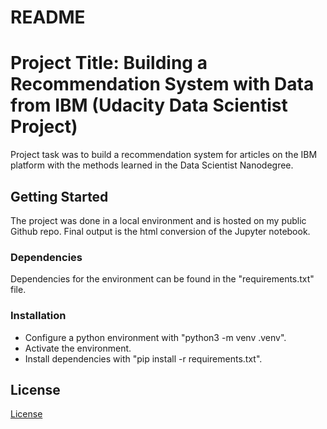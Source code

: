 # README

# Project Title: Building a Recommendation System with Data from IBM (Udacity Data Scientist Project)

Project task was to build a recommendation system for articles on the IBM platform with the methods learned in the Data Scientist Nanodegree.

## Getting Started

The project was done in a local environment and is hosted on my public Github repo. Final output is the html conversion of the Jupyter notebook.

### Dependencies

Dependencies for the environment can be found in the "requirements.txt" file.

### Installation

* Configure a python environment with "python3 -m venv .venv".
* Activate the environment.
* Install dependencies with "pip install -r requirements.txt".

## License

[License](LICENSE.txt)
